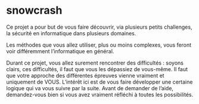# snowcrash

Ce projet a pour but de vous faire découvrir, via plusieurs petits challenges,
la sécurité en informatique dans plusieurs domaines.

Les méthodes que vous allez utiliser, plus ou moins complexes, vous feront voir
différemment l’informatique en général.

Durant ce projet, vous allez surement rencontrer des difficultés :
soyons clairs, ces difficultés, il faut que vous les dépassiez de vous-même.
Il faut que votre approche des différentes épreuves vienne vraiment et
uniquement de VOUS. L’intérêt ici est de vous faire développer une certaine
logique qui va vous suivre par la suite. Avant de demander de l’aide,
demandez-vous bien si vous avez vraiment réfléchi à toutes les possibilités.
